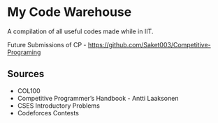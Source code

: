 # My Code Warehouse
A compilation of all useful codes made while in IIT.

Future Submissions of CP - https://github.com/Saket003/Competitive-Programing

## Sources
* COL100
* Competitive Programmer’s Handbook - Antti Laaksonen
* CSES Introductory Problems
* Codeforces Contests
